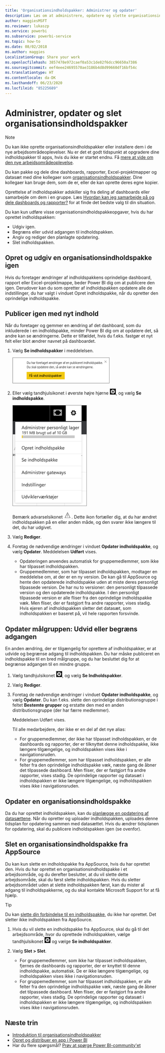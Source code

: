 ```yaml
---
title: 'Organisationsindholdspakker: Administrer og opdater'
description: Læs om at administrere, opdatere og slette organisationsindholdspakker i Power BI.
author: maggiesMSFT
ms.reviewer: lukaszp
ms.service: powerbi
ms.subservice: powerbi-service
ms.topic: how-to
ms.date: 08/02/2018
ms.author: maggies
LocalizationGroup: Share your work
ms.openlocfilehash: 3857478e972caef0a53c1de82f6dcc96650a7386
ms.sourcegitcommit: eef4eee24695570ae3186b4d8d99660df16bf54c
ms.translationtype: HT
ms.contentlocale: da-DK
ms.lasthandoff: 06/23/2020
ms.locfileid: "85225689"
---
```

# <a name="manage-update-and-delete-organizational-content-packs"></a>Administrer, opdater og slet organisationsindholdspakker
> [!NOTE]
> Du kan ikke oprette organisationsindholdspakker eller installere dem i de nye arbejdsområdeoplevelser. Nu er det et godt tidspunkt at opgradere dine indholdspakker til apps, hvis du ikke er startet endnu. Få [mere at vide om den nye arbejdsområdeoplevelse](service-create-the-new-workspaces.md).
> 

Du kan pakke og dele dine dashboards, rapporter, Excel-projektmapper og datasæt med dine kollegaer som [organisationsindholdspakker](service-organizational-content-pack-introduction.md). Dine kollegaer kan bruge dem, som de er, eller de kan oprette deres egne kopier.

Oprettelse af indholdspakker adskiller sig fra deling af dashboards eller samarbejde om dem i en gruppe. Læs [Hvordan kan jeg samarbejde på og dele dashboards og rapporter?](service-how-to-collaborate-distribute-dashboards-reports.md) for at finde det bedste valg til din situation.

Du kan kun udføre visse organisationsindholdspakkeopgaver, hvis du har oprettet indholdspakken:

* Udgiv igen.
* Begræns eller udvid adgangen til indholdspakken.
* Angiv og rediger den planlagte opdatering.
* Slet indholdspakken.

## <a name="modify-and-re-publish-an-organizational-content-pack"></a>Opret og udgiv en organisationsindholdspakke igen
Hvis du foretager ændringer af indholdspakkens oprindelige dashboard, rapport eller Excel-projektmappe, beder Power BI dig om at publicere den igen. Derudover kan du som opretter af indholdspakken opdatere alle de indstillinger, du har valgt i vinduet Opret indholdspakke, når du opretter den oprindelige indholdspakke. 

## <a name="republish-with-new-content"></a>Publicer igen med nyt indhold
Når du foretager og gemmer en ændring af det dashboard, som du inkluderede i en indholdspakke, minder Power BI dig om at opdatere det, så andre kan se ændringerne. Dette er tilfældet, hvis du f.eks. fastgør et nyt felt eller blot ændrer navnet på dashboardet.

1. Vælg **Se indholdspakker** i meddelelsen.
   
   ![](media/service-organizational-content-pack-manage-update-delete/pbi_contpkchangesmessage.png)
2. Eller vælg tandhjulsikonet i øverste højre hjørne ![](media/service-organizational-content-pack-manage-update-delete/cog.png), og vælg **Se indholdspakke**.
   
   ![](media/service-organizational-content-pack-manage-update-delete/pbi_contpkview.png)
   
   Bemærk advarselsikonet ![](media/service-organizational-content-pack-manage-update-delete/pbi_contpkwarningicon.png).  Dette ikon fortæller dig, at du har ændret indholdspakken på en eller anden måde, og den svarer ikke længere til det, du har udgivet.
3. Vælg **Rediger**.  
4. Foretag de nødvendige ændringer i vinduet **Opdater indholdspakke**, og vælg **Opdater**. Meddelelsen **Udført** vises.
   
   * Opdateringen anvendes automatisk for gruppemedlemmer, som ikke har tilpasset indholdspakken.
   * Gruppemedlemmer, som har tilpasset indholdspakken, modtager en meddelelse om, at der er en ny version.  De kan gå til AppSource og hente den opdaterede indholdspakke uden at miste deres personligt tilpassede version.  De har nu to versioner: den personligt tilpassede version og den opdaterede indholdspakke.  I den personligt tilpassede version er alle fliser fra den oprindelige indholdspakke væk.  Men fliser, der er fastgjort fra andre rapporter, vises stadig. Hvis ejeren af indholdspakken sletter det datasæt, som indholdspakken er baseret på, vil hele rapporten forsvinde.  

## <a name="update-the-audience-expand-or-restrict-access"></a>Opdater målgruppen: Udvid eller begræns adgangen
En anden ændring, der er tilgængelig for oprettere af indholdspakker, er at udvide og begrænse adgang til indholdspakken.  Du har måske publiceret en indholdspakke til en bred målgruppe, og du har besluttet dig for at begrænse adgangen til en mindre gruppe.  

1. Vælg tandhjulsikonet ![](media/service-organizational-content-pack-manage-update-delete/cog.png), og vælg **Se Indholdspakker**.
2. Vælg **Rediger**. 
3. Foretag de nødvendige ændringer i vinduet **Opdater indholdspakke**, og vælg **Opdater**. Du kan f.eks. slette den oprindelige distributionsgruppe i feltet **Bestemte grupper** og erstatte den med en anden distributionsgruppe (der har færre medlemmer).
   
   Meddelelsen Udført vises.
   
   Til alle medarbejdere, der ikke er en del af det nye alias:
   
   * For gruppemedlemmer, der ikke har tilpasset indholdspakken, er de dashboards og rapporter, der er tilknyttet denne indholdspakke, ikke længere tilgængelige, og indholdspakken vises ikke i navigationsruden.
   * For gruppemedlemmer, som har tilpasset indholdspakken, er alle felter fra den oprindelige indholdspakke væk, næste gang de åbner det tilpassede dashboard.  Men fliser, der er fastgjort fra andre rapporter, vises stadig. De oprindelige rapporter og datasæt i indholdspakken er ikke længere tilgængelige, og indholdspakken vises ikke i navigationsruden.   

## <a name="refresh-an-organizational-content-pack"></a>Opdater en organisationsindholdspakke
Da du har oprettet indholdspakken, kan du [planlægge en opdatering af datasættene](../connect-data/refresh-data.md).  Når du opretter og uploader indholdspakken, uploades denne tidsplan for opdatering sammen med datasættet. Hvis du ændrer tidsplanen for opdatering, skal du publicere indholdspakken igen (se ovenfor).

## <a name="delete-an-organizational-content-pack-from-appsource"></a>Slet en organisationsindholdspakke fra AppSource
Du kan kun slette en indholdspakke fra AppSource, hvis du har oprettet den. Hvis du har oprettet en organisationsindholdspakke i et arbejdsområde, og du derefter beslutter, at du vil slette dette arbejdsområde, skal du først slette indholdspakken. Hvis du sletter arbejdsområdet uden at slette indholdspakken først, kan du mister al adgang til indholdspakkerne, og du skal kontakte Microsoft Support for at få hjælp. 

> [!TIP]
> Du kan [slette din forbindelse til en indholdspakke](service-organizational-content-pack-disconnect.md), du ikke har oprettet. Det sletter ikke indholdspakken fra AppSource.
> 
> 

1. Hvis du vil slette en indholdspakke fra AppSource, skal du gå til det arbejdsområde, hvor du oprettede indholdspakken, vælge tandhjulsikonet ![](media/service-organizational-content-pack-manage-update-delete/cog.png) og vælge **Se indholdspakker**.
2. Vælg **Slet \> Slet**. 
   
   * For gruppemedlemmer, som ikke har tilpasset indholdspakken, fjernes de dashboards og rapporter, der er knyttet til denne indholdspakke, automatisk. De er ikke længere tilgængelige, og indholdspakken vises ikke i navigationsruden.
   * For gruppemedlemmer, som har tilpasset indholdspakken, er alle felter fra den oprindelige indholdspakke væk, næste gang de åbner det tilpassede dashboard.  Men fliser, der er fastgjort fra andre rapporter, vises stadig. De oprindelige rapporter og datasæt i indholdspakken er ikke længere tilgængelige, og indholdspakken vises ikke i navigationsruden.   

## <a name="next-steps"></a>Næste trin
* [Introduktion til organisationsindholdspakker](service-organizational-content-pack-introduction.md)
* [Opret og distribuer en app i Power BI](service-create-distribute-apps.md) 
* Har du flere spørgsmål? [Prøv at spørge Power BI-community'et](https://community.powerbi.com/)

